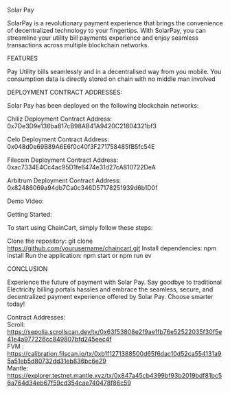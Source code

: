 Solar Pay

SolarPay is a revolutionary payment experience that brings the convenience of decentralized technology to your fingertips. With SolarPay, you can streamline your utility bill payments experience and enjoy seamless transactions across multiple blockchain networks.

FEATURES

Pay Utility bills seamlessly and in a decentralised way from you mobile. You consumption data is directly stored on chain with no middle man involved

DEPLOYMENT CONTRACT ADDRESSES:

Solar Pay has been deployed on the following blockchain networks:

Chiliz Deployment Contract Address:   0x7De3D9e136ba817cB98AB41A9420C21804321bf3  


Celo Deployment Contract Address:  0x048d0e69B89A6E6f0c40f3F271758485fB5fc54E


Filecoin Deployment Contract Address:  0xac7334E4Cc4ac95D1fe6474e31d27cA810722DeA


Arbitrum Deployment Contract Address: 0x82486069a94db7Ca0c346D57178251939d6b1D0f

Demo Video: 


Getting Started:

To start using ChainCart, simply follow these steps:

Clone the repository: git clone https://github.com/yourusername/chaincart.git
Install dependencies: npm install
Run the application: npm start or npm run ev

CONCLUSION

Experience the future of payment with Solar Pay. Say goodbye to traditional Electricity billing portals hassles and embrace the seamless, secure, and decentralized payment experience offered by Solar Pay. Choose smarter today!


Contract Addresses: <br/>
Scroll: https://sepolia.scrollscan.dev/tx/0x63f53808e2f9ae1fb76e52522035f30f5e41e4a977226cc849807bfd245eec4f <br/>
FVM : https://calibration.filscan.io/tx/0xb1f1271388500d65f6dac10d52ca554131a95a51eb5d80732dd31eb836bc6e29 <br/>
Mantle: https://explorer.testnet.mantle.xyz/tx/0x847a45cb4399bf93b2019bdf81bc56a764d34eb67f59cd354cae740478f86c59 <br/>
